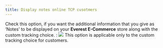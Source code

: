 ```yaml
---
title: Display notes online TCP cusotmers
---
```



Check this option, if you want the additional information that you give  as ‘Notes’ to be displayed on your **Everest 
 E-Commerce** store along with the custom tracking choice.
: ![]({{site.ct_baseurl}}/img/note.gif) This option is applicable  only to the custom tracking choice for customers.
